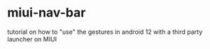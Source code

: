# miui-nav-bar
tutorial on how to "use" the gestures in android 12 with a third party launcher on MIUI
